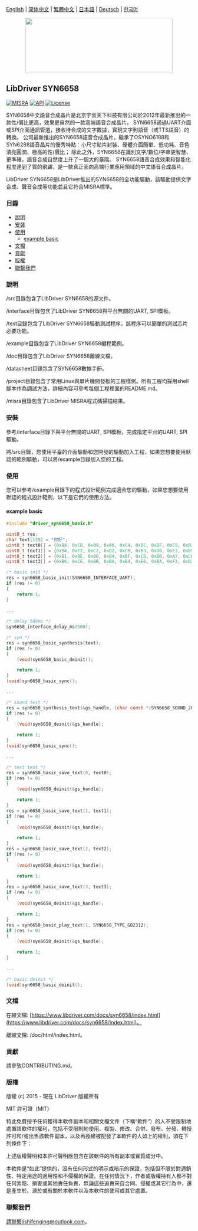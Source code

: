 [English](/README.md) | [ 简体中文](/README_zh-Hans.md) | [繁體中文](/README_zh-Hant.md) | [日本語](/README_ja.md) | [Deutsch](/README_de.md) | [한국어](/README_ko.md)

<div align=center>
<img src="/doc/image/logo.svg" width="400" height="150"/>
</div>

## LibDriver SYN6658

[![MISRA](https://img.shields.io/badge/misra-compliant-brightgreen.svg)](/misra/README.md) [![API](https://img.shields.io/badge/api-reference-blue.svg)](https://www.libdriver.com/docs/syn6658/index.html) [![License](https://img.shields.io/badge/license-MIT-brightgreen.svg)](/LICENSE)

SYN6658中文語音合成晶片是北京宇音天下科技有限公司於2012年最新推出的一款性/價比更高，效果更自然的一款高端語音合成晶片。 SYN6658通過UART介面或SPI介面通訊管道，接收待合成的文字數據，實現文字到語音（或TTS語音）的轉換。 公司最新推出的SYN6658語音合成晶片，繼承了OSYNO6188和SYN6288語音晶片的優秀特點：小尺寸貼片封裝、硬體介面簡單、低功耗、音色清亮圓潤、極高的性/價比； 除此之外，SYN6658在識別文字/數位/字串更智慧、更準確，語音合成自然度上升了一個大的臺階。 SYN6658語音合成效果和智能化程度達到了質的飛躍，是一款真正面向高端行業應用領域的中文語音合成晶片。

LibDriver SYN6658是LibDriver推出的SYN6658的全功能驅動，該驅動提供文字合成、聲音合成等功能並且它符合MISRA標準。

### 目錄

  - [說明](#說明)
  - [安裝](#安裝)
  - [使用](#使用)
    - [example basic](#example-basic)
  - [文檔](#文檔)
  - [貢獻](#貢獻)
  - [版權](#版權)
  - [聯繫我們](#聯繫我們)

### 說明

/src目錄包含了LibDriver SYN6658的源文件。

/interface目錄包含了LibDriver SYN6658與平台無關的UART, SPI模板。

/test目錄包含了LibDriver SYN6658驅動測試程序，該程序可以簡單的測試芯片必要功能。

/example目錄包含了LibDriver SYN6658編程範例。

/doc目錄包含了LibDriver SYN6658離線文檔。

/datasheet目錄包含了SYN6658數據手冊。

/project目錄包含了常用Linux與單片機開發板的工程樣例。所有工程均採用shell腳本作為調試方法，詳細內容可參考每個工程裡面的README.md。

/misra目錄包含了LibDriver MISRA程式碼掃描結果。

### 安裝

參考/interface目錄下與平台無關的UART, SPI模板，完成指定平台的UART, SPI驅動。

將/src目錄，您使用平臺的介面驅動和您開發的驅動加入工程，如果您想要使用默認的範例驅動，可以將/example目錄加入您的工程。

### 使用

您可以參考/example目錄下的程式設計範例完成適合您的驅動，如果您想要使用默認的程式設計範例，以下是它們的使用方法。

#### example basic

```C
#include "driver_syn6658_basic.h"

uint8_t res;
char text[129] = "你好";
uint8_t text0[] = {0xB4, 0xCB, 0xB9, 0xA6, 0xC4, 0xDC, 0xBF, 0xC9, 0xD2, 0xD4, 0xBD, 0xAB, 0xB1, 0xBB, 0x00};
uint8_t text1[] = {0xB4, 0xF2, 0xC2, 0xD2, 0xCB, 0xB3, 0xD0, 0xF2, 0xB5, 0xC4, 0xD2, 0xBB, 0xB6, 0xCE, 0xCE, 0xC4, 0x00};
uint8_t text2[] = {0xB1, 0xBE, 0xB0, 0xB4, 0xBF, 0xCD, 0xBB, 0xA7, 0xCF, 0xA3, 0xCD, 0xFB, 0xB5, 0xC4, 0xCB, 0xB3, 0xD0, 0xF2, 0xB7, 0xD6, 0x00};
uint8_t text3[] = {0xB6, 0xCE, 0xBB, 0xBA, 0xB4, 0xE6, 0xBA, 0xF3, 0xD2, 0xBB, 0xC6, 0xF0, 0xB2, 0xA5, 0xB7, 0xC5, 0xA1, 0xA3, 0x00};

/* basic init */
res = syn6658_basic_init(SYN6658_INTERFACE_UART);
if (res != 0)
{
    return 1;
}

...
    
/* delay 500ms */
syn6658_interface_delay_ms(500);

/* syn */
res = syn6658_basic_synthesis(text);
if (res != 0)
{
    (void)syn6658_basic_deinit();

    return 1;
}
(void)syn6658_basic_sync();

...

/* sound test */
res = syn6658_synthesis_text(&gs_handle, (char const *)SYN6658_SOUND_202);
if (res != 0)
{
    (void)syn6658_deinit(&gs_handle);

    return 1;
}
(void)syn6658_basic_sync();

...

/* text test */
res = syn6658_basic_save_text(0, text0);
if (res != 0)
{
    (void)syn6658_deinit(&gs_handle);

    return 1;
}
res = syn6658_basic_save_text(1, text1);
if (res != 0)
{
    (void)syn6658_deinit(&gs_handle);

    return 1;
}
res = syn6658_basic_save_text(2, text2);
if (res != 0)
{
    (void)syn6658_deinit(&gs_handle);

    return 1;
}
res = syn6658_basic_save_text(3, text3);
if (res != 0)
{
    (void)syn6658_deinit(&gs_handle);

    return 1;
}
res = syn6658_basic_play_text(1, SYN6658_TYPE_GB2312);
if (res != 0)
{
    (void)syn6658_deinit(&gs_handle);

    return 1;
}

...
    
/* basic deinit */
(void)syn6658_basic_deinit();
```

### 文檔

在線文檔: [https://www.libdriver.com/docs/syn6658/index.html](https://www.libdriver.com/docs/syn6658/index.html)。

離線文檔: /doc/html/index.html。

### 貢獻

請參攷CONTRIBUTING.md。

### 版權

版權 (c) 2015 - 現在 LibDriver 版權所有

MIT 許可證（MIT）

特此免費授予任何獲得本軟件副本和相關文檔文件（下稱“軟件”）的人不受限制地處置該軟件的權利，包括不受限制地使用、複製、修改、合併、發布、分發、轉授許可和/或出售該軟件副本，以及再授權被配發了本軟件的人如上的權利，須在下列條件下：

上述版權聲明和本許可聲明應包含在該軟件的所有副本或實質成分中。

本軟件是“如此”提供的，沒有任何形式的明示或暗示的保證，包括但不限於對適銷性、特定用途的適用性和不侵權的保證。在任何情況下，作者或版權持有人都不對任何索賠、損害或其他責任負責，無論這些追責來自合同、侵權或其它行為中，還是產生於、源於或有關於本軟件以及本軟件的使用或其它處置。

### 聯繫我們

請聯繫lishifenging@outlook.com。